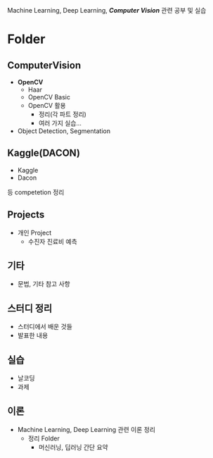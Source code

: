 Machine Learning, Deep Learning, ***Computer Vision*** 관련 공부 및 실습
# Folder
## ComputerVision
- **OpenCV**
  - Haar
  - OpenCV Basic
  - OpenCV 활용
    - 정리(각 파트 정리)
    - 여러 가지 실습...
- Object Detection, Segmentation

## Kaggle(DACON)
- Kaggle
- Dacon

등 competetion 정리

## Projects
- 개인 Project
  - 수진자 진료비 예측

## 기타
- 문법, 기타 참고 사항

## 스터디 정리
- 스터디에서 배운 것들
- 발표한 내용

## 실습
- 날코딩
- 과제

## 이론
- Machine Learning, Deep Learning 관련 이론 정리
  - 정리 Folder
    - 머신러닝, 딥러닝 간단 요약
